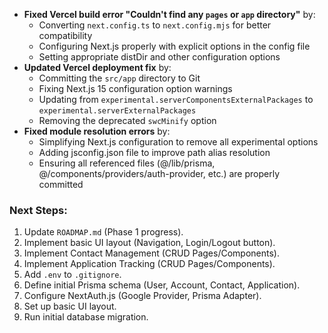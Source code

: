 *   **Fixed Vercel build error "Couldn't find any `pages` or `app` directory"** by:
    *   Converting `next.config.ts` to `next.config.mjs` for better compatibility
    *   Configuring Next.js properly with explicit options in the config file
    *   Setting appropriate distDir and other configuration options
*   **Updated Vercel deployment fix** by:
    *   Committing the `src/app` directory to Git
    *   Fixing Next.js 15 configuration option warnings
    *   Updating from `experimental.serverComponentsExternalPackages` to `experimental.serverExternalPackages`
    *   Removing the deprecated `swcMinify` option
*   **Fixed module resolution errors** by:
    *   Simplifying Next.js configuration to remove all experimental options
    *   Adding jsconfig.json file to improve path alias resolution
    *   Ensuring all referenced files (@/lib/prisma, @/components/providers/auth-provider, etc.) are properly committed

### Next Steps:

1.  Update `ROADMAP.md` (Phase 1 progress).
2.  Implement basic UI layout (Navigation, Login/Logout button).
3.  Implement Contact Management (CRUD Pages/Components).
4.  Implement Application Tracking (CRUD Pages/Components).
5.  Add `.env` to `.gitignore`.
6.  Define initial Prisma schema (User, Account, Contact, Application).
7.  Configure NextAuth.js (Google Provider, Prisma Adapter).
8.  Set up basic UI layout.
9.  Run initial database migration. 
